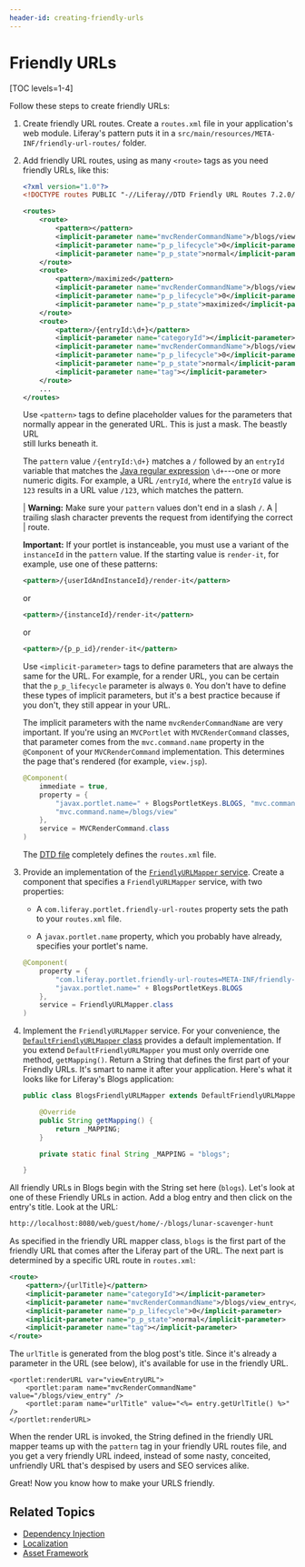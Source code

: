 ```yaml
---
header-id: creating-friendly-urls
---
```


# Friendly URLs

[TOC levels=1-4]

Follow these steps to create friendly URLs:

1.  Create friendly URL routes. Create a `routes.xml` file in your application's 
    web module. Liferay's pattern puts it in a 
    `src/main/resources/META-INF/friendly-url-routes/` folder. 

2.  Add friendly URL routes, using as many `<route>` tags as you need friendly 
    URLs, like this:

    ```xml
    <?xml version="1.0"?>
    <!DOCTYPE routes PUBLIC "-//Liferay//DTD Friendly URL Routes 7.2.0//EN" "http://www.liferay.com/dtd/liferay-friendly-url-routes_7_2_0.dtd">

    <routes>
        <route>
            <pattern></pattern>
            <implicit-parameter name="mvcRenderCommandName">/blogs/view</implicit-parameter>
            <implicit-parameter name="p_p_lifecycle">0</implicit-parameter>
            <implicit-parameter name="p_p_state">normal</implicit-parameter>
        </route>
        <route>
            <pattern>/maximized</pattern>
            <implicit-parameter name="mvcRenderCommandName">/blogs/view</implicit-parameter>
            <implicit-parameter name="p_p_lifecycle">0</implicit-parameter>
            <implicit-parameter name="p_p_state">maximized</implicit-parameter>
        </route>
        <route>
            <pattern>/{entryId:\d+}</pattern>
            <implicit-parameter name="categoryId"></implicit-parameter>
            <implicit-parameter name="mvcRenderCommandName">/blogs/view_entry</implicit-parameter>
            <implicit-parameter name="p_p_lifecycle">0</implicit-parameter>
            <implicit-parameter name="p_p_state">normal</implicit-parameter>
            <implicit-parameter name="tag"></implicit-parameter>
        </route>
        ...
    </routes>
    ```

    Use `<pattern>` tags to define placeholder values for the parameters that 
    normally appear in the generated URL. This is just a mask. The beastly URL  
    still lurks beneath it. 

    The `pattern` value `/{entryId:\d+}` matches a `/` followed by an `entryId` 
    variable that matches the 
    [Java regular expression](https://docs.oracle.com/javase/7/docs/api/java/util/regex/Pattern.html) 
    `\d+`---one or more numeric digits. For example, a URL `/entryId`, where the 
    `entryId` value is `123` results in a URL value `/123`, which matches the 
    pattern. 

    | **Warning:** Make sure your `pattern` values don't end in a slash `/`. A
    | trailing slash character prevents the request from identifying the correct
    | route.

    **Important:** If your portlet is instanceable, you must use a variant of 
    the `instanceId` in the `pattern` value. If the starting value is 
    `render-it`, for example, use one of these patterns:

    ```xml
    <pattern>/{userIdAndInstanceId}/render-it</pattern>
    ```
    
    or

    ```xml
    <pattern>/{instanceId}/render-it</pattern>
    ```
    
    or

    ```xml
    <pattern>/{p_p_id}/render-it</pattern>
    ```
    
    Use `<implicit-parameter>` tags to define parameters that are always the 
    same for the URL. For example, for a render URL, you can be certain that the 
    `p_p_lifecycle` parameter is always `0`. You don't have to define these 
    types of implicit parameters, but it's a best practice because if you don't, 
    they still appear in your URL. 

    The implicit parameters with the name `mvcRenderCommandName` are very 
    important. If you're using an `MVCPortlet` with `MVCRenderCommand` classes, 
    that parameter comes from the `mvc.command.name` property in the 
    `@Component` of your `MVCRenderCommand` implementation. This determines the 
    page that's rendered (for example, `view.jsp`). 

    <!--Add link back for 'using an `MVCPortlet` with `MVCRenderCommand` classes' 
    once mvc-render-command article is available-->

    ```java
    @Component(
        immediate = true,
        property = {
            "javax.portlet.name=" + BlogsPortletKeys.BLOGS, "mvc.command.name=/",
            "mvc.command.name=/blogs/view"
        },
        service = MVCRenderCommand.class
    )
    ```

    The [DTD file](@platform-ref@/7.2-latest/definitions/liferay-friendly-url-routes_7_2_0.dtd.html)
    completely defines the `routes.xml` file. 

3.  Provide an implementation of the [`FriendlyURLMapper` service](@platform-ref@/7.2-latest/javadocs/portal-kernel/com/liferay/portal/kernel/portlet/FriendlyURLMapper.html). 
    Create a component that specifies a `FriendlyURLMapper` service, with two 
    properties:

    -  A `com.liferay.portlet.friendly-url-routes` property sets the path to 
       your `routes.xml` file.

    -  A `javax.portlet.name` property, which you probably have already, 
       specifies your portlet's name.

    ```java
    @Component(
        property = {
            "com.liferay.portlet.friendly-url-routes=META-INF/friendly-url-routes/routes.xml",
            "javax.portlet.name=" + BlogsPortletKeys.BLOGS
        },
        service = FriendlyURLMapper.class
    )
    ```

4.  Implement the `FriendlyURLMapper` service. For your convenience, the 
    [`DefaultFriendlyURLMapper` class](@platform-ref@/7.2-latest/javadocs/portal-kernel/com/liferay/portal/kernel/portlet/DefaultFriendlyURLMapper.html) 
    provides a default implementation. If you extend `DefaultFriendlyURLMapper` 
    you must only override one method, `getMapping()`. Return a String that 
    defines the first part of your Friendly URLs. It's smart to name it after 
    your application. Here's what it looks like for Liferay's Blogs application:

    ```java
    public class BlogsFriendlyURLMapper extends DefaultFriendlyURLMapper {

        @Override
        public String getMapping() {
            return _MAPPING;
        }

        private static final String _MAPPING = "blogs";

    }
    ```

All friendly URLs in Blogs begin with the String set here (`blogs`). Let's look 
at one of these Friendly URLs in action. Add a blog entry and then click on the 
entry's title. Look at the URL:

```html
http://localhost:8080/web/guest/home/-/blogs/lunar-scavenger-hunt
```

As specified in the friendly URL mapper class, `blogs` is the first part of the
friendly URL that comes after the Liferay part of the URL. The next part is
determined by a specific URL route in `routes.xml`:

```xml
<route>
    <pattern>/{urlTitle}</pattern>
    <implicit-parameter name="categoryId"></implicit-parameter>
    <implicit-parameter name="mvcRenderCommandName">/blogs/view_entry</implicit-parameter>
    <implicit-parameter name="p_p_lifecycle">0</implicit-parameter>
    <implicit-parameter name="p_p_state">normal</implicit-parameter>
    <implicit-parameter name="tag"></implicit-parameter>
</route>
```

The `urlTitle` is generated from the blog post's title. Since it's already
a parameter in the URL (see below), it's available for use in the friendly URL.

```markup
<portlet:renderURL var="viewEntryURL">
    <portlet:param name="mvcRenderCommandName" value="/blogs/view_entry" />
    <portlet:param name="urlTitle" value="<%= entry.getUrlTitle() %>" />
</portlet:renderURL>
```

When the render URL is invoked, the String defined in the friendly URL mapper
teams up with the `pattern` tag in your friendly URL routes file, and you get
a very friendly URL indeed, instead of some nasty, conceited, unfriendly URL
that's despised by users and SEO services alike.

Great! Now you know how to make your URLS friendly. 

## Related Topics

- [Dependency Injection](/docs/7-2/frameworks/-/knowledge_base/f/dependency-injection)
- [Localization](/docs/7-2/frameworks/-/knowledge_base/f/localization)
- [Asset Framework](/docs/7-2/frameworks/-/knowledge_base/f/asset-framework)
